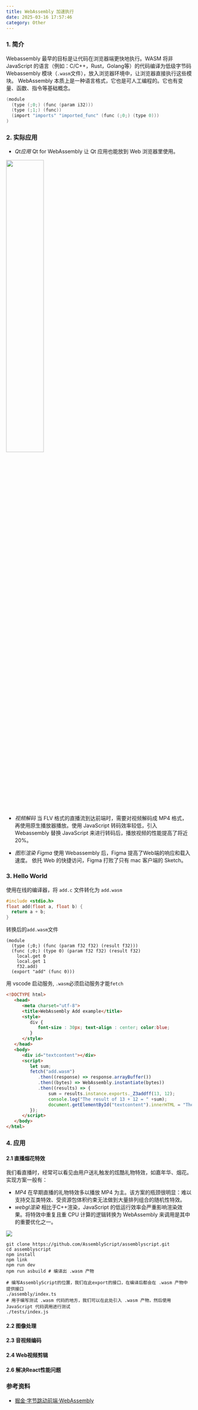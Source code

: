 ```yaml
---
title: WebAssembly 加速执行
date: 2025-03-16 17:57:46
category: Other
---
```



### 1. 简介
Webassembly 最早的目标是让代码在浏览器端更快地执行。WASM 将非 JavaScript 的语言（例如：C/C++，Rust，Golang等）的代码编译为低级字节码 Webassembly 模块（`.wasm`文件），放入浏览器环境中，让浏览器直接执行这些模块。
WebAssembly 本质上是一种语言格式，它也是可人工编程的。它也有变量、函数、指令等基础概念。
```c
(module
  (type (;0;) (func (param i32)))
  (type (;1;) (func))
  (import "imports" "imported_func" (func (;0;) (type 0)))
)
```





### 2. 实际应用
- *Qt应用*
Qt for WebAssembly 让 Qt 应用也能放到 Web 浏览器里使用。
<img src="2.webp" style="width: 45%" />

- *视频解码*
当 FLV 格式的直播流到达前端时，需要对视频解码成 MP4 格式，再使用原生播放器播放。使用 JavaScript 转码效率较低，引入 Webassembly 替换 JavaScript 来进行转码后，播放视频的性能提高了将近 20%。

- *图形渲染 Figma*
使用 Webassembly 后，Figma 提高了Web端的响应和载入速度。
依托 Web 的快捷访问，Figma 打败了只有 mac 客户端的 Sketch。






### 3. Hello World
使用在线的编译器，将 `add.c` 文件转化为 `add.wasm`
```c++
#include <stdio.h>
float add(float a, float b) {
  return a + b;
}
```
转换后的`add.wasm`文件
```wasm
(module
  (type (;0;) (func (param f32 f32) (result f32)))
  (func (;0;) (type 0) (param f32 f32) (result f32)
    local.get 0
    local.get 1
    f32.add)
  (export "add" (func 0)))
```
用 vscode 启动服务, `.wasm`必须启动服务才能`fetch`
```html
<!DOCTYPE html>
   <head>
      <meta charset="utf-8">
      <title>WebAssembly Add example</title>
      <style>
         div {
            font-size : 30px; text-align : center; color:blue;
         }
      </style>
   </head>
   <body>
      <div id="textcontent"></div>
      <script>
         let sum;
         fetch("add.wasm")
            .then((response) => response.arrayBuffer())
            .then((bytes) => WebAssembly.instantiate(bytes))
            .then((results) => {
                sum = results.instance.exports._Z3addff(13, 12);
                console.log("The result of 13 + 12 = " +sum);
                document.getElementById("textcontent").innerHTML = "The result of 13 + 12 = " +sum;
         });
      </script>
   </body>
</html>
```




### 4. 应用
#### 2.1 直播烟花特效
我们看直播时，经常可以看见由用户送礼触发的炫酷礼物特效，如嘉年华、烟花。实现方案一般有：
- *MP4*
在早期直播的礼物特效多以播放 MP4 为主。该方案的瓶颈很明显：难以支持交互类特效、受资源包体积约束无法做到大量排列组合的随机性特效。
- *webgl渲染*
相比于C++渲染，JavaScript 的低运行效率会严重影响渲染效果。将特效中重复且重 CPU 计算的逻辑转换为 WebAssembly 来调用是其中的重要优化之一。
<img src="1.webp">

```shell
git clone https://github.com/AssemblyScript/assemblyscript.git
cd assemblyscript
npm install
npm link
npm run dev
npm run asbuild # 编译出 .wasm 产物

# 编写AssemblyScript的位置，我们在此export的接口，在编译后都会在 .wasm 产物中提供接口
./assembly/index.ts
# 用于编写测试 .wasm 代码的地方，我们可以在此处引入 .wasm 产物，然后使用 JavaScript 代码调用进行测试
./tests/index.js
```




#### 2.2 图像处理

#### 2.3 音视频编码

#### 2.4 Web视频剪辑 


#### 2.6 解决React性能问题




### 参考资料
- [掘金·字节跳动前端·WebAssembly](https://juejin.cn/post/7212446354920079416)